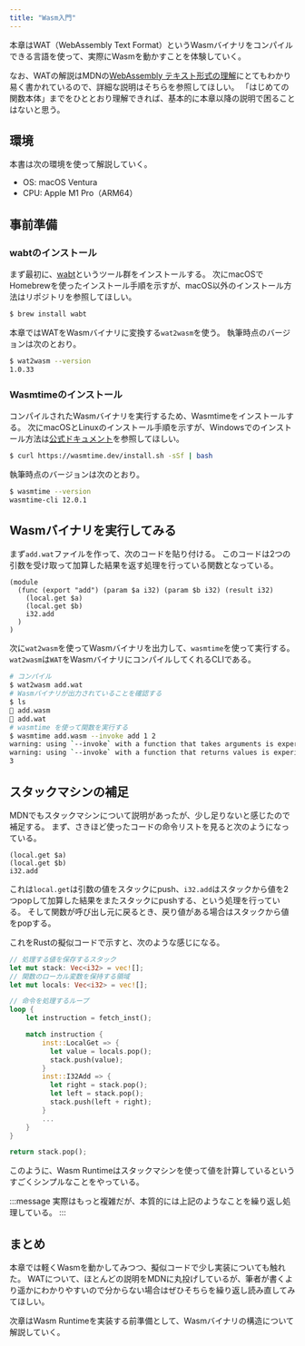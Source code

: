 ```yaml
---
title: "Wasm入門"
---
```


本章はWAT（WebAssembly Text Format）というWasmバイナリをコンパイルできる言語を使って、実際にWasmを動かすことを体験していく。

なお、WATの解説はMDNの[WebAssembly テキスト形式の理解](https://developer.mozilla.org/ja/docs/WebAssembly/Understanding_the_text_format)にとてもわかり易く書かれているので、詳細な説明はそちらを参照してほしい。
「はじめての関数本体」までをひととおり理解できれば、基本的に本章以降の説明で困ることはないと思う。

## 環境
本書は次の環境を使って解説していく。

- OS: macOS Ventura
- CPU: Apple M1 Pro（ARM64）

## 事前準備

### wabtのインストール
まず最初に、[wabt](https://github.com/WebAssembly/wabt)というツール群をインストールする。
次にmacOSでHomebrewを使ったインストール手順を示すが、macOS以外のインストール方法はリポジトリを参照してほしい。

```sh
$ brew install wabt
```

本章ではWATをWasmバイナリに変換する`wat2wasm`を使う。
執筆時点のバージョンは次のとおり。

```sh
$ wat2wasm --version
1.0.33
```

### Wasmtimeのインストール
コンパイルされたWasmバイナリを実行するため、Wasmtimeをインストールする。
次にmacOSとLinuxのインストール手順を示すが、Windowsでのインストール方法は[公式ドキュメント](https://docs.wasmtime.dev/cli-install.html#installing-wasmtime)を参照してほしい。

```sh
$ curl https://wasmtime.dev/install.sh -sSf | bash
```

執筆時点のバージョンは次のとおり。

```sh
$ wasmtime --version
wasmtime-cli 12.0.1
```

## Wasmバイナリを実行してみる
まず`add.wat`ファイルを作って、次のコードを貼り付ける。
このコードは2つの引数を受け取って加算した結果を返す処理を行っている関数となっている。

```wabt
(module
  (func (export "add") (param $a i32) (param $b i32) (result i32)
    (local.get $a)
    (local.get $b)
    i32.add
  )
)
```

次に`wat2wasm`を使ってWasmバイナリを出力して、`wasmtime`を使って実行する。
`wat2wasm`は`WAT`をWasmバイナリにコンパイルしてくれるCLIである。

```sh
# コンパイル
$ wat2wasm add.wat      
# Wasmバイナリが出力されていることを確認する
$ ls
 add.wasm
 add.wat
# wasmtime を使って関数を実行する
$ wasmtime add.wasm --invoke add 1 2
warning: using `--invoke` with a function that takes arguments is experimental and may break in the future
warning: using `--invoke` with a function that returns values is experimental and may break in the future
3
```

## スタックマシンの補足
MDNでもスタックマシンについて説明があったが、少し足りないと感じたので補足する。
まず、さきほど使ったコードの命令リストを見ると次のようになっている。

```wat
(local.get $a)
(local.get $b)
i32.add
```

これは`local.get`は引数の値をスタックにpush、`i32.add`はスタックから値を2つpopして加算した結果をまたスタックにpushする、という処理を行っている。
そして関数が呼び出し元に戻るとき、戻り値がある場合はスタックから値をpopする。

これをRustの擬似コードで示すと、次のような感じになる。

```rust
// 処理する値を保存するスタック
let mut stack: Vec<i32> = vec![];
// 関数のローカル変数を保持する領域
let mut locals: Vec<i32> = vec![];

// 命令を処理するループ
loop {
    let instruction = fetch_inst();

    match instruction {
        inst::LocalGet => {
          let value = locals.pop();
          stack.push(value);
        }
        inst::I32Add => {
          let right = stack.pop();
          let left = stack.pop();
          stack.push(left + right);
        }
        ...
    }
}

return stack.pop();
```

このように、Wasm Runtimeはスタックマシンを使って値を計算しているというすごくシンプルなことをやっている。

:::message
実際はもっと複雑だが、本質的には上記のようなことを繰り返し処理している。
:::

## まとめ
本章では軽くWasmを動かしてみつつ、擬似コードで少し実装についても触れた。
WATについて、ほとんどの説明をMDNに丸投げしているが、筆者が書くより遥かにわかりやすいので分からない場合はぜひそちらを繰り返し読み直してみてほしい。

次章はWasm Runtimeを実装する前準備として、Wasmバイナリの構造について解説していく。
